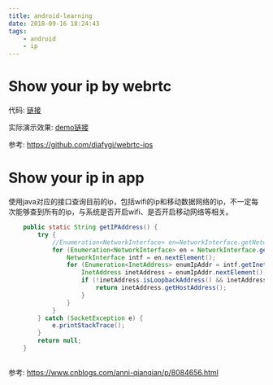 ```yaml
---
title: android-learning
date: 2018-09-16 18:24:43
tags:
    - android
    - ip
---
```


# Show your ip by webrtc

代码: [链接](https://github.com/salmon7/ShowYourIP)

实际演示效果: [demo链接](https://salmon7.github.io/ShowYourIP/)

参考: https://github.com/diafygi/webrtc-ips

# Show your ip in app  

使用java对应的接口查询目前的ip，包括wifi的ip和移动数据网络的ip，不一定每次能够查到所有的ip，与系统是否开启wifi、是否开启移动网络等相关。

```java
    public static String getIPAddress() {
        try {
            //Enumeration<NetworkInterface> en=NetworkInterface.getNetworkInterfaces();
            for (Enumeration<NetworkInterface> en = NetworkInterface.getNetworkInterfaces(); en.hasMoreElements(); ) {
                NetworkInterface intf = en.nextElement();
                for (Enumeration<InetAddress> enumIpAddr = intf.getInetAddresses(); enumIpAddr.hasMoreElements(); ) {
                    InetAddress inetAddress = enumIpAddr.nextElement();
                    if (!inetAddress.isLoopbackAddress() && inetAddress instanceof Inet4Address) {
                        return inetAddress.getHostAddress();
                    }
                }
            }
        } catch (SocketException e) {
            e.printStackTrace();
        }
        return null;
    }
    
```

参考: https://www.cnblogs.com/anni-qianqian/p/8084656.html
